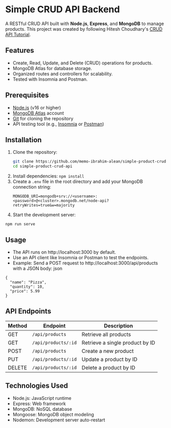 # Simple CRUD API Backend

A RESTful CRUD API built with **Node.js**, **Express**, and **MongoDB** to manage products. This project was created by following Hitesh Choudhary's [CRUD API Tutorial](https://www.youtube.com/watch?v=_7UQPve99r4).

## Features
- Create, Read, Update, and Delete (CRUD) operations for products.
- MongoDB Atlas for database storage.
- Organized routes and controllers for scalability.
- Tested with Insomnia and Postman.

## Prerequisites
- [Node.js](https://nodejs.org/) (v16 or higher)
- [MongoDB Atlas](https://www.mongodb.com/cloud/atlas) account
- [Git](https://git-scm.com/) for cloning the repository
- API testing tool (e.g., [Insomnia](https://insomnia.rest/) or [Postman](https://www.postman.com/))

## Installation
1. Clone the repository:
   ```bash
   git clone https://github.com/memo-ibrahim-alean/simple-product-crud-api.git
   cd simple-product-crud-api
2. Install dependencies: `npm install`
3. Create a `.env` file in the root directory and add your MongoDB connection string:
   ```
   MONGODB_URI=mongodb+srv://<username>:<password>@<cluster>.mongodb.net/node-api?retryWrites=true&w=majority
   ```
4. Start the development server:
```
npm run serve
```
## Usage
* The API runs on http://localhost:3000 by default.
* Use an API client like Insomnia or Postman to test the endpoints.
* Example: Send a POST request to http://localhost:3000/api/products with a JSON body:
json
```
{
  "name": "Pizza",
  "quantity": 10,
  "price": 5.99
}
```
## API Endpoints
| Method  | Endpoint             | Description                    |
|---------|----------------------|--------------------------------|
| GET     | `/api/products`      | Retrieve all products          |
| GET     | `/api/products/:id`   | Retrieve a single product by ID|
| POST    | `/api/products`      | Create a new product           |
| PUT     | `/api/products/:id`   | Update a product by ID         |
| DELETE  | `/api/products/:id`   | Delete a product by ID         |
## Technologies Used
* Node.js: JavaScript runtime
* Express: Web framework
* MongoDB: NoSQL database
* Mongoose: MongoDB object modeling
* Nodemon: Development server auto-restart
